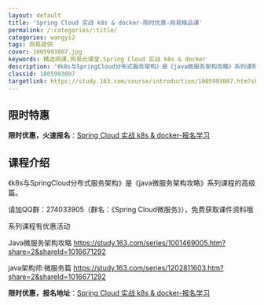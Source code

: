 ```yaml
---
layout: default
title: 'Spring Cloud 实战 k8s & docker-限时优惠-网易精品课'
permalink: /:categories/:title/
categories: wangyi2
tags: 网易提供
cover: 1005993007.jpg
keywords: 精选网课,网易云课堂,Spring Cloud 实战 k8s & docker
description: '《k8s与SpringCloud分布式服务架构》是《java微服务架构攻略》系列课程的高级篇。请加QQ群：2740339'
classid: 1005993007
targetlink: https://study.163.com/course/introduction/1005993007.htm?share=1&shareId=1025206652&utm_campaign=share&utm_medium=iphoneShare&utm_source=&utm_u=1025206652
---
```


## 限时特惠

**限时优惠，火速报名**：[Spring Cloud 实战 k8s & docker-报名学习](https://study.163.com/course/introduction/1005993007.htm?share=1&shareId=1025206652&utm_campaign=share&utm_medium=iphoneShare&utm_source=&utm_u=1025206652)

## 课程介绍

《k8s与SpringCloud分布式服务架构》是《java微服务架构攻略》系列课程的高级篇。

请加QQ群：274033905（群名：《Spring Cloud微服务》），免费获取课件资料哦



系列课程有优惠活动

Java微服务架构攻略   https://study.163.com/series/1001469005.htm?share=2&shareId=1016671292

java架构师:微服务篇   https://study.163.com/series/1202811603.htm?share=2&shareId=1016671292

**限时优惠，报名地址**：[Spring Cloud 实战 k8s & docker-报名学习](https://study.163.com/course/introduction/1005993007.htm?share=1&shareId=1025206652&utm_campaign=share&utm_medium=iphoneShare&utm_source=&utm_u=1025206652)

